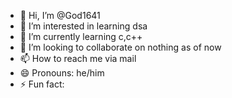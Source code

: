 - 👋 Hi, I’m @God1641
- 👀 I’m interested in learning dsa
- 🌱 I’m currently learning c,c++
- 💞️ I’m looking to collaborate on nothing as of now 
- 📫 How to reach me via mail
- 😄 Pronouns: he/him
- ⚡ Fun fact: 

<!---
God1641/God1641 is a ✨ special ✨ repository because its `README.md` (this file) appears on your GitHub profile.
You can click the Preview link to take a look at your changes.
--->
